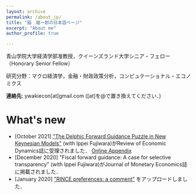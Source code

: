 ```yaml
---
layout: archive
permalink: /about_jp/
title: "脇　雄一郎の日本語ページ"
excerpt: "About me"
author_profile: true

---
```


青山学院大学経済学部准教授，クイーンズランド大学シニア・フェロー（Honorary Senior Fellow）

研究分野：マクロ経済学，金融・財政政策分析，コンピュテーショナル・エコノミクス

**連絡先**: ywakiecon[at]gmail.com    ([at]を@で置き換えてください．)

What's new
======
* [October 2021] ["The Delphic Forward Guidance Puzzle in New Keynesian Models"](/files/Fujiwara_Waki_DFGP.pdf) (with Ippei Fujiwara)がReview of Economic Dynamics誌に受理されました． [Online Appendix](/files/Fujiwara_Waki_DFGP_OnlineAppendix.pdf)
* [December 2020] "Fiscal forward guidance: A case for selective transparency" (with Ippei Fujiwara)がJournal of Monetary Economics誌に掲載されました．
* [January 2020]  ["RINCE preferences: a comment"](/files/Waki_RINCE_comment.pdf) をアップロードしました．





